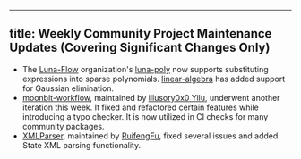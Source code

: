 
---
title: Weekly Community Project Maintenance Updates (Covering Significant Changes Only)
---

- The [Luna-Flow](https://github.com/Luna-Flow) organization's [luna-poly](https://github.com/Luna-Flow/luna-poly) now supports substituting expressions into sparse polynomials. [linear-algebra](https://github.com/Luna-Flow/linear-algebra) has added support for Gaussian elimination.  
- [moonbit-workflow](https://github.com/moonbit-community/moonbit-workflow), maintained by [illusory0x0 Yilu](https://github.com/illusory0x0), underwent another iteration this week. It fixed and refactored certain features while introducing a typo checker. It is now utilized in CI checks for many community packages.  
- [XMLParser](https://github.com/moonbit-community/XMLParser), maintained by [RuifengFu](https://github.com/RuifengFu), fixed several issues and added State XML parsing functionality.